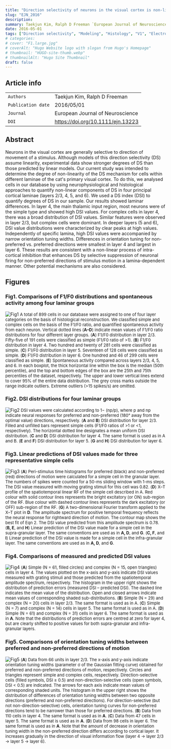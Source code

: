 ```yaml
---
title: "Direction selectivity of neurons in the visual cortex is non‐linear and lamina‐dependent"
slug: "EJN_2016"
description: 
summary: Taekjun Kim, Ralph D Freeman `European Journal of Neuroscience`
date: 2016-05-01
tags: ["Direction selectivity", "Modeling", "Histology", "V1", "Electrophysiology", "Cat", "Vision", "Neuroscience"]
# categories: 
# cover: "F1.large.jpg"
# coverAlt: "Hugo Website logo with slogan from Hugo's Homepage"
# thumbnail: "HUGO-site-thumb.webp"
# thumbnailAlt: "Hugo Site Thumbnail"
draft: false
---
```




## Article info
|                    |                                   |
|--------------------|-----------------------------------|
| `Authors`          | Taekjun Kim, Ralph D Freeman      |
| `Publication date` | 2016/05/01                        |
| `Journal`          | European Journal of Neuroscience  |
| `DOI`              | https://doi.org/10.1111/ejn.13223 |

## Abstract
Neurons in the visual cortex are generally selective to direction of movement of a stimulus. Although models of this direction selectivity (DS) assume linearity, experimental data show stronger degrees of DS than those predicted by linear models. Our current study was intended to determine the degree of non-linearity of the DS mechanism for cells within different laminae of the cat's primary visual cortex. To do this, we analysed cells in our database by using neurophysiological and histological approaches to quantify non-linear components of DS in four principal cortical laminae (layers 2/3, 4, 5, and 6). We used a DS index (DSI) to quantify degrees of DS in our sample. Our results showed laminar differences. In layer 4, the main thalamic input region, most neurons were of the simple type and showed high DSI values. For complex cells in layer 4, there was a broad distribution of DSI values. Similar features were observed in layer 2/3, but complex cells were dominant. In deeper layers (5 and 6), DSI value distributions were characterized by clear peaks at high values. Independently of specific lamina, high DSI values were accompanied by narrow orientation tuning widths. Differences in orientation tuning for non-preferred vs. preferred directions were smallest in layer 4 and largest in layer 6. These results are consistent with a non-linear process of intra-cortical inhibition that enhances DS by selective suppression of neuronal firing for non-preferred directions of stimulus motion in a lamina-dependent manner. Other potential mechanisms are also considered. 

## Figures
### Fig1. Comparisons of F1/F0 distributions and spontaneous activity among four laminar groups
![Fig1](Fig1.jpg)
<font size="2">
A total of 899 cells in our database were assigned to one of four layer categories on the basis of histological reconstruction. We classified simple and complex cells on the basis of the F1/F0 ratio, and quantified spontaneous activity from each neuron. Vertical dotted lines (**A–D**) indicate mean values of F1/F0 ratio distributions for four different layer groups. (**A**) F1/F0 distribution in layer 2/3. Fifty-five of 191 cells were classified as simple (F1/F0 ratio of >1). (**B**) F1/F0 distribution in layer 4. Two hundred and twenty of 281 cells were classified as simple. (**C**) F1/F0 distribution in layer 5. Seventeen of 128 cells were classified as simple. (**D**) F1/F0 distribution in layer 6. One hundred and 46 of 299 cells were classified as simple. (**E**) Spontaneous activity compared across layers 2/3, 4, 5, and 6. In each boxplot, the thick horizontal line within the box is the median (50th percentile), and the top and bottom edges of the box are the 25th and 75th percentiles of the dataset, respectively. The upper and lower vertical lines extend to cover 95% of the entire data distribution. The grey cross marks outside the range indicate outliers. Extreme outliers (>15 spikes/s) are omitted.
</font>

### Fig2. DSI distributions for four laminar groups
![Fig2](Fig2.jpg)
<font size="2">
DSI values were calculated according to 1− (np/p), where p and np indicate neural responses for preferred and non-preferred (180° away from the optimal value) directions, respectively. (**A** and **B**) DSI distribution for layer 2/3. Filled and unfilled bars represent simple cells (F1/F0 ratios of >1 or <1, respectively). The horizontal dotted line designates a mean uniform DSI distribution. (**C** and **D**) DSI distribution for layer 4. The same format is used as in A and B. (**E** and **F**) DSI distribution for layer 5. (**G** and **H**) DSI distribution for layer 6.
</font>

### Fig3. Linear predictions of DSI values made for three representative simple cells
![Fig3](Fig3.jpg)
<font size="2">
(**A**) Peri-stimulus time histograms for preferred (black) and non-preferred (red) directions of motion were calculated for a simple cell in the granular layer. The numbers of spikes were counted for a 50-ms sliding window with 1-ms steps. The DSI value measured with moving grating stimuli for this cell was 0.82. (**D**) X–T profile of the spatiotemporal linear RF of the simple cell described in A. Red colour with solid contour lines represents the bright excitatory (or ON) sub-region of the RF. Blue colour with dashed contour lines represents the dark excitatory (or OFF) sub-region of the RF. (**G**) A two-dimensional Fourier transform applied to the X–T plot in **D**. The amplitude spectrum for positive temporal frequency reflects the neural response for rightward direction of motion. The contour map shows the best fit of Eqn 2. The DSI value predicted from this amplitude spectrum is 0.78. (**B, E**, and **H**) Linear prediction of the DSI value made for a simple cell in the supra-granular layer. The same conventions are used as in **A, D**, and **G**. (**C, F**, and **I**) Linear prediction of the DSI value is made for a simple cell in the infra-granular layer. The same conventions are used as in **A, D**, and **G**.
</font>

### Fig4. Comparisons of measured and predicted DSI values
![Fig4](Fig4.jpg)
<font size="2">
(**A**) Simple (N = 61, filled circles) and complex (N = 15, open triangles) cells in layer 4. The values plotted on the x-axis and y-axis indicate DSI values measured with grating stimuli and those predicted from the spatiotemporal amplitude spectrum, respectively. The histogram in the upper right shows the distribution of prediction errors (measured DSI – predicted DSI). The dashed line indicates the mean value of the distribution. Open and closed arrows indicate mean values of corresponding shaded sub-distributions. (**B**) Simple (N = 29) and complex (N = 20) cells in layer 2/3. The same format is used as in A. (**C**) Simple (N = 7) and complex (N = 14) cells in layer 5. The same format is used as in A. (**D**) Simple (N = 61) and complex (N = 31) cells in layer 6. The same format is used as in **A**. Note that the distributions of prediction errors are centred at zero for layer 4, but are clearly shifted to positive values for both supra-granular and infra-granular layers.
</font>

### Fig5. Comparisons of orientation tuning widths between preferred and non-preferred directions of motion
![Fig5](Fig5.jpg)
<font size="2">
(**A**) Data from 66 units in layer 2/3. The x-axis and y-axis indicate orientation tuning widths (parameter σ of the Gaussian fitting curve) obtained for preferred and non-preferred directions of motion, respectively. Circles and triangles represent simple and complex cells, respectively. Direction-selective cells (filled symbols, DSI ≥ 0.5) and non-direction-selective cells (open symbols, DSI < 0.5) are indicated. The arrows for each axis indicate mean values of corresponding shaded units. The histogram in the upper right shows the distribution of differences of orientation tuning widths between two opposite directions (preferred and non-preferred directions). For direction-selective (but not non-direction-selective) cells, orientation tuning curves for non-preferred directions tend to be narrower than those for preferred directions. (**B**) Data from 110 cells in layer 4. The same format is used as in **A**. (**C**) Data from 47 cells in layer 5. The same format is used as in **A**. (**D**) Data from 98 cells in layer 6. The same format is used as in **A**. Note that the amount of decrease in orientation tuning width in the non-preferred direction differs according to cortical layer. It increases gradually in the direction of visual information flow (layer 4 → layer 2/3 → layer 5 → layer 6).
</font>